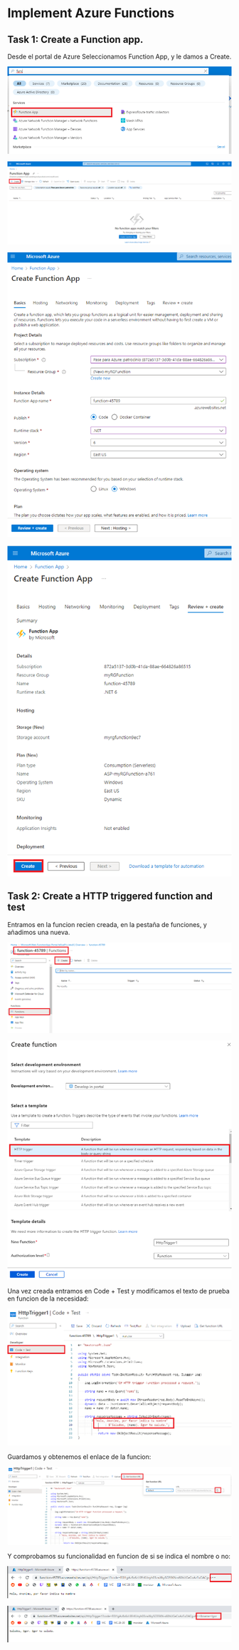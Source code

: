 # Implement Azure Functions

## Task 1: Create a Function app.

Desde el portal de Azure Seleccionamos Function App, y le damos a Create.

![](img/function01.png)

![](img/function02.png)

![](img/function03.png)

![](img/function04.png)

## Task 2: Create a HTTP triggered function and test

Entramos en la funcion recien creada, en la pestaña de funciones, y añadimos una nueva.

![](img/function05.png)


![](img/function06.png)

Una vez creada entramos en Code + Test y modificamos el texto de prueba en funcion de la necesidad:

![](img/function07.png)

Guardamos y obtenemos el enlace de la funcion:

![](img/function08.png)

Y comprobamos su funcionalidad en funcion de si se indica el nombre o no:

![](img/function09.png)

![](img/function10.png)
